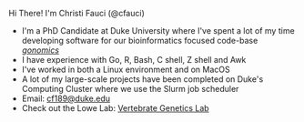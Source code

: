 Hi There! I'm Christi Fauci (@cfauci)

* I'm a PhD Candidate at Duke University where I've spent a lot of my time developing software for our bioinformatics focused code-base [*gonomics*](https://github.com/vertgenlab/gonomics)
* I have experience with Go, R, Bash, C shell, Z shell and Awk
* I've worked in both a Linux environment and on MacOS
* A lot of my large-scale projects have been completed on Duke's Computing Cluster where we use the Slurm job scheduler
* Email: cf189@duke.edu
* Check out the Lowe Lab: [Vertebrate Genetics Lab](vertgenlab.org)

